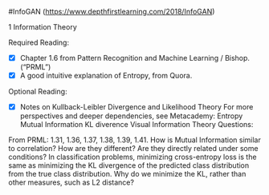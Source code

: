 #InfoGAN
(https://www.depthfirstlearning.com/2018/InfoGAN)

1 Information Theory

Required Reading:<br>
- [x] Chapter 1.6 from Pattern Recognition and Machine Learning / Bishop. (“PRML”)<br>
- [x] A good intuitive explanation of Entropy, from Quora.

Optional Reading:
- [x] Notes on Kullback-Leibler Divergence and Likelihood Theory
For more perspectives and deeper dependencies, see Metacademy:
Entropy
Mutual Information
KL diverence
Visual Information Theory
Questions:

From PRML: 1.31, 1.36, 1.37, 1.38, 1.39, 1.41.
How is Mutual Information similar to correlation? How are they different? Are they directly related under some conditions?
In classification problems, minimizing cross-entropy loss is the same as minimizing the KL divergence of the predicted class distribution from the true class distribution. Why do we minimize the KL, rather than other measures, such as L2 distance?
